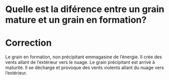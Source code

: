 # Quelle est la diférence entre un grain mature et un grain en formation? 

# Correction
Le grain en formation, non précipitant emmagasine de l’énergie. Il crée des vents allant de l’extérieur vers le nuage.
Le grain précipitant est arrivé à maturité. Il se décharge et provoque des vents violents allant du nuage vers l’extérieur. 
